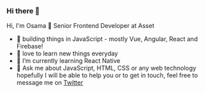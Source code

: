 ### Hi there 👋

<!--
**AbozahraOsama/AbozahraOsama** is a ✨ _special_ ✨ repository because its `README.md` (this file) appears on your GitHub profile.

Here are some ideas to get you started:

- 🔭 I’m currently working on ...
- 🌱 I’m currently learning ...
- 👯 I’m looking to collaborate on ...
- 🤔 I’m looking for help with ...
- 💬 Ask me about ...
- 📫 How to reach me: ...
- 😄 Pronouns: ...
- ⚡ Fun fact: ...
-->
Hi, I'm Osama 👋
Senior Frontend Developer at Asset

- 🔭 building things in JavaScript - mostly Vue, Angular, React and Firebase!
- 💚 love to learn new things everyday
- 🌱 I’m currently learning React Native
- 💬 Ask me about JavaScript, HTML, CSS or any web technology hopefully I will be able to help you
  or to get in touch, feel free to message me on [Twitter](https://twitter.com/osamaabozahra)
